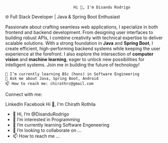   								  Hi 👋, I'm Disandu Rodrigo
🌐 Full Stack Developer | Java & Spring Boot Enthusiast

Passionate about crafting seamless web applications, I specialize in both frontend and backend development. From designing user interfaces to building robust APIs, I combine creativity with technical expertise to deliver scalable solutions. With a strong foundation in **Java** and **Spring Boot**, I create efficient, high-performing backend systems while keeping the user experience at the forefront. I also explore the intersection of **computer vision** and **machine learning**, eager to unlock new possibilities for intelligent systems. Join me in building the future of technology!

    🌱 I’m currently learning BSc (hons) in Software Engineering
    💬 Ask me about Java, Spring Boot, Android
    📫 How to reach me: chirathrc@gmail.com

Connect with me:

LinkedIn Facebook 
Hi 👋, I'm Chirath Rothila
- 👋 Hi, I’m @DisanduRodrigo
- 👀 I’m interested in Programming
- 🌱 I’m currently learning Software Engeneering
- 💞️ I’m looking to collaborate on ...
- 📫 How to reach me ...

<!---
DisanduRodrigo/DisanduRodrigo is a ✨ special ✨ repository because its `README.md` (this file) appears on your GitHub profile.
You can click the Preview link to take a look at your changes.
--->
